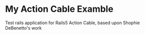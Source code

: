 # My Action Cable Examble

Test rails application for Rails5 Action Cable, based upon Shophie DeBenetto's work
